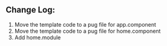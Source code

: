 ## Change Log:

1. Move the template code to a pug file for app.component
2. Move the template code to a pug file for home.component
3. Add home.module


